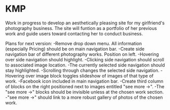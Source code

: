 # KMP
Work in progress to develop an aesthetically pleasing site for my girlfriend's photography business.
The site will funtion as a portfolio of her previous work and guide users toward contacting her to conduct business.

Plans for next version:
-Remove drop down menu. All information (especially Pricing) should be on main navigation bar.
-Create side navigation bar of different photography works. Position on left.
-Hovering over side navigation should highlight.
-Clicking side navigation should scroll to associated image location.
-The currently selected side navigation should stay highlighted.
-Scrolling through changes the selected side navigation.
-Hovering over image block toggles slideshow of images of that type of work.
-Facebook icon included in main navigation bar.
-Create third column of blocks on the right positioned next to images entitled "see more ->".
-The "see more ->" blocks should be invisible unless at the chosen work section.
-"see more ->" should link to a more robust gallery of photos of the chosen work.
